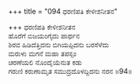 +++
title = "094 ಧರಣಿಪತಿ ಕೇಳೀಶನೀತನ"

+++
ಧರಣಿಪತಿ ಕೇಳೀಶನೀತನ  
ಹೊರೆಗೆ ಬಿಜಯಂಗೈದು ಪಾರ್ಥನ  
ಶಿರವ ಹಿಡಿದೆತ್ತಿದನು ಬಿಗಿಯಪ್ಪಿದನು ಬರಸೆಳೆದು   
ಮರುಳು ಮಗನೆ ಮಹಾ ತಪಸ್ಸಂ  
ಚರಣೆಯಲಿ ನೊಂದೈಯೆನುತ ಕಡು  
ಗರುಣಿ ಕರುಣಾಮೃತ ಸಮುದ್ರದೊಳದ್ದಿದನು ನರನ     ॥94॥